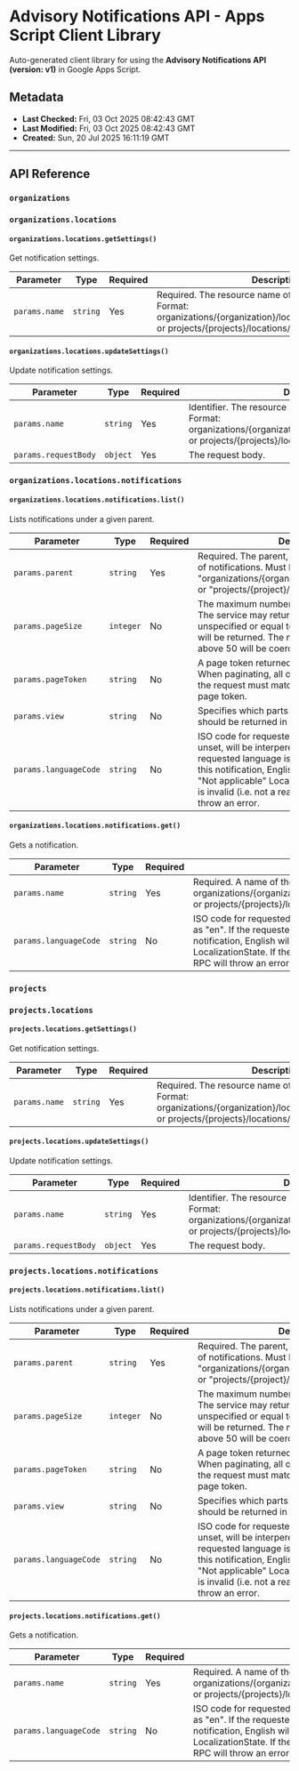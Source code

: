 # Advisory Notifications API - Apps Script Client Library

Auto-generated client library for using the **Advisory Notifications API (version: v1)** in Google Apps Script.

## Metadata

- **Last Checked:** Fri, 03 Oct 2025 08:42:43 GMT
- **Last Modified:** Fri, 03 Oct 2025 08:42:43 GMT
- **Created:** Sun, 20 Jul 2025 16:11:19 GMT



---

## API Reference

### `organizations`

### `organizations.locations`

#### `organizations.locations.getSettings()`

Get notification settings.

| Parameter | Type | Required | Description |
|---|---|---|---|
| `params.name` | `string` | Yes | Required. The resource name of the settings to retrieve. Format: organizations/{organization}/locations/{location}/settings or projects/{projects}/locations/{location}/settings. |

#### `organizations.locations.updateSettings()`

Update notification settings.

| Parameter | Type | Required | Description |
|---|---|---|---|
| `params.name` | `string` | Yes | Identifier. The resource name of the settings to retrieve. Format: organizations/{organization}/locations/{location}/settings or projects/{projects}/locations/{location}/settings. |
| `params.requestBody` | `object` | Yes | The request body. |

### `organizations.locations.notifications`

#### `organizations.locations.notifications.list()`

Lists notifications under a given parent.

| Parameter | Type | Required | Description |
|---|---|---|---|
| `params.parent` | `string` | Yes | Required. The parent, which owns this collection of notifications. Must be of the form "organizations/{organization}/locations/{location}" or "projects/{project}/locations/{location}". |
| `params.pageSize` | `integer` | No | The maximum number of notifications to return. The service may return fewer than this value. If unspecified or equal to 0, at most 50 notifications will be returned. The maximum value is 50; values above 50 will be coerced to 50. |
| `params.pageToken` | `string` | No | A page token returned from a previous request. When paginating, all other parameters provided in the request must match the call that returned the page token. |
| `params.view` | `string` | No | Specifies which parts of the notification resource should be returned in the response. |
| `params.languageCode` | `string` | No | ISO code for requested localization language. If unset, will be interpereted as "en". If the requested language is valid, but not supported for this notification, English will be returned with an "Not applicable" LocalizationState. If the ISO code is invalid (i.e. not a real language), this RPC will throw an error. |

#### `organizations.locations.notifications.get()`

Gets a notification.

| Parameter | Type | Required | Description |
|---|---|---|---|
| `params.name` | `string` | Yes | Required. A name of the notification to retrieve. Format: organizations/{organization}/locations/{location}/notifications/{notification} or projects/{projects}/locations/{location}/notifications/{notification}. |
| `params.languageCode` | `string` | No | ISO code for requested localization language. If unset, will be interpereted as "en". If the requested language is valid, but not supported for this notification, English will be returned with an "Not applicable" LocalizationState. If the ISO code is invalid (i.e. not a real language), this RPC will throw an error. |

### `projects`

### `projects.locations`

#### `projects.locations.getSettings()`

Get notification settings.

| Parameter | Type | Required | Description |
|---|---|---|---|
| `params.name` | `string` | Yes | Required. The resource name of the settings to retrieve. Format: organizations/{organization}/locations/{location}/settings or projects/{projects}/locations/{location}/settings. |

#### `projects.locations.updateSettings()`

Update notification settings.

| Parameter | Type | Required | Description |
|---|---|---|---|
| `params.name` | `string` | Yes | Identifier. The resource name of the settings to retrieve. Format: organizations/{organization}/locations/{location}/settings or projects/{projects}/locations/{location}/settings. |
| `params.requestBody` | `object` | Yes | The request body. |

### `projects.locations.notifications`

#### `projects.locations.notifications.list()`

Lists notifications under a given parent.

| Parameter | Type | Required | Description |
|---|---|---|---|
| `params.parent` | `string` | Yes | Required. The parent, which owns this collection of notifications. Must be of the form "organizations/{organization}/locations/{location}" or "projects/{project}/locations/{location}". |
| `params.pageSize` | `integer` | No | The maximum number of notifications to return. The service may return fewer than this value. If unspecified or equal to 0, at most 50 notifications will be returned. The maximum value is 50; values above 50 will be coerced to 50. |
| `params.pageToken` | `string` | No | A page token returned from a previous request. When paginating, all other parameters provided in the request must match the call that returned the page token. |
| `params.view` | `string` | No | Specifies which parts of the notification resource should be returned in the response. |
| `params.languageCode` | `string` | No | ISO code for requested localization language. If unset, will be interpereted as "en". If the requested language is valid, but not supported for this notification, English will be returned with an "Not applicable" LocalizationState. If the ISO code is invalid (i.e. not a real language), this RPC will throw an error. |

#### `projects.locations.notifications.get()`

Gets a notification.

| Parameter | Type | Required | Description |
|---|---|---|---|
| `params.name` | `string` | Yes | Required. A name of the notification to retrieve. Format: organizations/{organization}/locations/{location}/notifications/{notification} or projects/{projects}/locations/{location}/notifications/{notification}. |
| `params.languageCode` | `string` | No | ISO code for requested localization language. If unset, will be interpereted as "en". If the requested language is valid, but not supported for this notification, English will be returned with an "Not applicable" LocalizationState. If the ISO code is invalid (i.e. not a real language), this RPC will throw an error. |